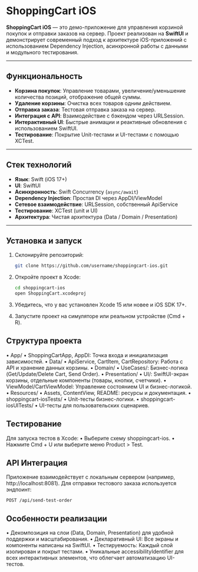 # ShoppingCart iOS

**ShoppingCart iOS** — это демо-приложение для управления корзиной покупок и отправки заказов на сервер. Проект реализован на **SwiftUI** и демонстрирует современный подход к архитектуре iOS-приложений с использованием Dependency Injection, асинхронной работы с данными и модульного тестирования.

---

## Функциональность

- **Корзина покупок**: Управление товарами, увеличение/уменьшение количества позиций, отображение общей суммы.
- **Удаление корзины**: Очистка всех товаров одним действием.
- **Отправка заказа**: Тестовая отправка заказа на сервер.
- **Интеграция с API**: Взаимодействие с бэкендом через URLSession.
- **Интерактивный UI**: Быстрые анимации и реактивные обновления с использованием SwiftUI.
- **Тестирование**: Покрытие Unit-тестами и UI-тестами с помощью XCTest.

---

## Стек технологий

- **Язык**: Swift (iOS 17+)
- **UI**: SwiftUI
- **Асинхронность**: Swift Concurrency (`async/await`)
- **Dependency Injection**: Простая DI через AppDI/ViewModel
- **Сетевое взаимодействие**: URLSession, собственный ApiService
- **Тестирование**: XCTest (unit и UI)
- **Архитектура**: Чистая архитектура (Data / Domain / Presentation)

---

## Установка и запуск

1. Склонируйте репозиторий:

   ```bash
   git clone https://github.com/username/shoppingcart-ios.git
   ```
2.  Откройте проект в Xcode:
    ```bash
    cd shoppingcart-ios
    open ShoppingCart.xcodeproj
    ```
3.  Убедитесь, что у вас установлен Xcode 15 или новее и iOS SDK 17+.
4.  Запустите проект на симуляторе или реальном устройстве (Cmd + R).

## Структура проекта
•   App/
    •   ShoppingCartApp, AppDI: Точка входа и инициализация зависимостей.
•   Data/
    •   ApiService, CartItem, CartRepository: Работа с API и хранение данных корзины.
•   Domain/
    •   UseCases/: Бизнес-логика (Get/Update/Delete Cart, Send Order).
•   Presentation/
    •   UI/: SwiftUI-экран корзины, отдельные компоненты (товары, кнопки, счетчики).
    •   ViewModel/CartViewModel: Управление состоянием UI и бизнес-логикой.
•   Resources/
    •   Assets, ContentView, README: ресурсы и документация.
•   shoppingcart-iosTests/
    •   Unit-тесты бизнес-логики.
•   shoppingcart-iosUITests/
    •   UI-тесты для пользовательских сценариев.

## Тестирование

Для запуска тестов в Xcode:
•   Выберите схему shoppingcart-ios.
•   Нажмите Cmd + U или выберите меню Product > Test.

## API Интеграция

Приложение взаимодействует с локальным сервером (например, http://localhost:8081).
Для отправки тестового заказа используется эндпоинт:
```
POST /api/send-test-order
```

## Особенности реализации

•   Декомпозиция на слои (Data, Domain, Presentation) для удобной поддержки и масштабирования.
•   Декларативный UI: Все экраны и компоненты написаны на SwiftUI.
•   Тестируемость: Каждый слой изолирован и покрыт тестами.
•   Уникальные accessibilityIdentifier для всех интерактивных элементов, что облегчает автоматизацию UI-тестов.

